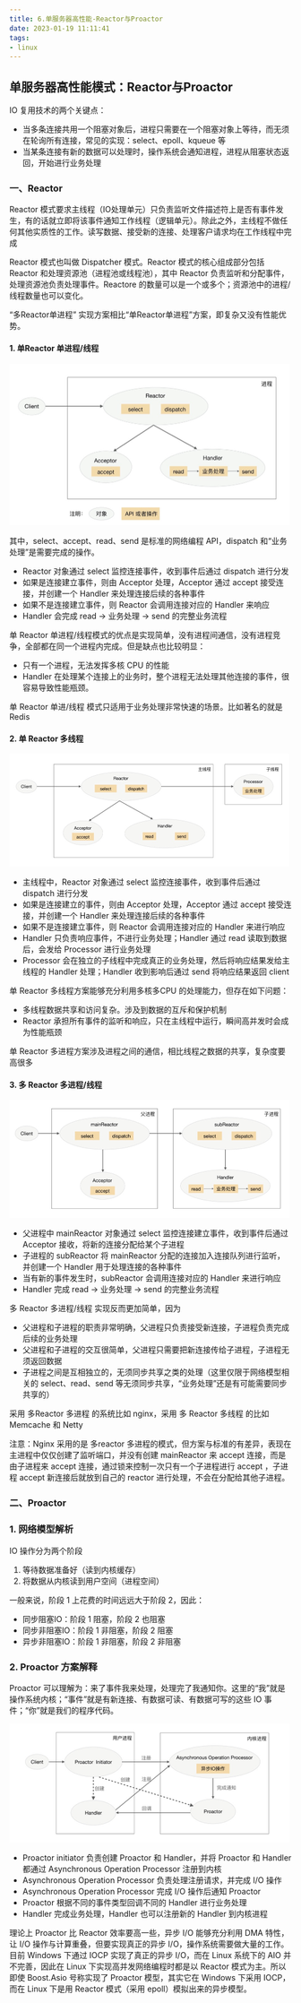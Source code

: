 ```yaml
---
title: 6.单服务器高性能-Reactor与Proactor
date: 2023-01-19 11:11:41
tags:
- linux
---
```


## 单服务器高性能模式：Reactor与Proactor

IO 复用技术的两个关键点：

- 当多条连接共用一个阻塞对象后，进程只需要在一个阻塞对象上等待，而无须在轮询所有连接，常见的实现：select、epoll、kqueue 等
- 当某条连接有新的数据可以处理时，操作系统会通知进程，进程从阻塞状态返回，开始进行业务处理

### 一、Reactor

Reactor 模式要求主线程（IO处理单元）只负责监听文件描述符上是否有事件发生，有的话就立即将该事件通知工作线程（逻辑单元）。除此之外，主线程不做任何其他实质性的工作。读写数据、接受新的连接、处理客户请求均在工作线程中完成

Reactor 模式也叫做 Dispatcher 模式。Reactor 模式的核心组成部分包括 Reactor 和处理资源池（进程池或线程池），其中 Reactor 负责监听和分配事件，处理资源池负责处理事件。Reactore 的数量可以是一个或多个；资源池中的进程/线程数量也可以变化。

“多Reactor单进程” 实现方案相比“单Reactor单进程”方案，即复杂又没有性能优势。

#### 1. 单Reactor 单进程/线程

<img src="./image/单Reactor单线程.jpg" style="zoom:50%;" />

其中，select、accept、read、send 是标准的网络编程 API，dispatch 和“业务处理”是需要完成的操作。

- Reactor 对象通过 select 监控连接事件，收到事件后通过 dispatch 进行分发
- 如果是连接建立事件，则由 Acceptor 处理，Acceptor 通过 accept 接受连接，并创建一个 Handler 来处理连接后续的各种事件
- 如果不是连接建立事件，则 Reactor 会调用连接对应的 Handler 来响应
- Handler 会完成 read -> 业务处理 -> send 的完整业务流程

单 Reactor 单进程/线程模式的优点是实现简单，没有进程间通信，没有进程竞争，全部都在同一个进程内完成。但是缺点也比较明显：

-  只有一个进程，无法发挥多核 CPU 的性能
- Handler 在处理某个连接上的业务时，整个进程无法处理其他连接的事件，很容易导致性能瓶颈。

单 Reactor 单进/线程 模式只适用于业务处理非常快速的场景。比如著名的就是 Redis

#### 2. 单 Reactor 多线程

<img src="./image/单Reactor多线程.jpg" style="zoom:50%;" />

- 主线程中，Reactor 对象通过 select 监控连接事件，收到事件后通过 dispatch 进行分发
- 如果是连接建立的事件，则由 Acceptor 处理，Acceptor 通过 accept 接受连接，并创建一个 Handler 来处理连接后续的各种事件
- 如果不是连接建立事件，则 Reactor 会调用连接对应的 Handler 来进行响应
- Handler 只负责响应事件，不进行业务处理；Handler 通过 read 读取到数据后，会发给 Processor 进行业务处理
- Processor 会在独立的子线程中完成真正的业务处理，然后将响应结果发给主线程的 Handler 处理；Handler 收到影响后通过 send 将响应结果返回 client 

单 Reactor 多线程方案能够充分利用多核多CPU 的处理能力，但存在如下问题：

- 多线程数据共享和访问复杂。涉及到数据的互斥和保护机制
- Reactor 承担所有事件的监听和响应，只在主线程中运行，瞬间高并发时会成为性能瓶颈

单 Reactor 多进程方案涉及进程之间的通信，相比线程之数据的共享，复杂度要高很多

#### 3. 多 Reactor 多进程/线程

<img src="./image/多Reactor多线程.jpg" style="zoom:50%;" />

-  父进程中 mainReactor 对象通过 select 监控连接建立事件，收到事件后通过 Acceptor 接收，将新的连接分配给某个子进程
- 子进程的 subReactor 将 mainReactor 分配的连接加入连接队列进行监听，并创建一个 Handler 用于处理连接的各种事件
- 当有新的事件发生时，subReactor 会调用连接对应的 Handler 来进行响应
- Handler 完成 read -> 业务处理 -> send 的完整业务流程

多 Reactor 多进程/线程 实现反而更加简单，因为

- 父进程和子进程的职责非常明确，父进程只负责接受新连接，子进程负责完成后续的业务处理
- 父进程和子进程的交互很简单，父进程只需要把新连接传给子进程，子进程无须返回数据
- 子进程之间是互相独立的，无须同步共享之类的处理（这里仅限于网络模型相关的 select、read、send 等无须同步共享，“业务处理”还是有可能需要同步共享的）

采用 多Reactor 多进程 的系统比如 nginx，采用 多 Reactor 多线程 的比如 Memcache 和 Netty 

注意：Nginx 采用的是 多reactor 多进程的模式，但方案与标准的有差异，表现在主进程中仅仅创建了监听端口，并没有创建 mainReactor 来 accept 连接，而是由子进程来 accept 连接，通过锁来控制一次只有一个子进程进行 accept ，子进程 accept 新连接后就放到自己的 reactor 进行处理，不会在分配给其他子进程。

### 二、Proactor 

### 1. 网络模型解析

IO 操作分为两个阶段

1. 等待数据准备好（读到内核缓存）
2. 将数据从内核读到用户空间（进程空间）

一般来说，阶段 1 上花费的时间远远大于阶段 2，因此：

- 同步阻塞IO：阶段 1 阻塞，阶段 2 也阻塞
- 同步非阻塞IO：阶段 1 非阻塞，阶段 2 阻塞
- 异步非阻塞IO：阶段 1 非阻塞，阶段 2 非阻塞

### 2. Proactor 方案解释

 Proactor 可以理解为：来了事件我来处理，处理完了我通知你。这里的“我”就是操作系统内核；“事件”就是有新连接、有数据可读、有数据可写的这些 IO 事件；“你”就是我们的程序代码。

<img src="./image/proactor模型.jpg" style="zoom:50%;" />

- Proactor initiator 负责创建 Proactor 和 Handler，并将 Proactor 和 Handler 都通过 Asynchronous Operation Processor 注册到内核
- Asynchronous Operation Processor 负责处理注册请求，并完成 I/O 操作
- Asynchronous Operation Processor 完成 I/O 操作后通知 Proactor
- Proactor 根据不同的事件类型回调不同的 Handler 进行业务处理
- Handler 完成业务处理，Handler 也可以注册新的 Handler 到内核进程

理论上 Proactor 比 Reactor 效率要高一些，异步 I/O 能够充分利用 DMA 特性，让 I/O 操作与计算重叠，但要实现真正的异步 I/O，操作系统需要做大量的工作。目前 Windows 下通过 IOCP 实现了真正的异步 I/O，而在 Linux 系统下的 AIO 并不完善，因此在 Linux 下实现高并发网络编程时都是以 Reactor 模式为主。所以即使 Boost.Asio 号称实现了 Proactor 模型，其实它在 Windows 下采用 IOCP，而在 Linux 下是用 Reactor 模式（采用 epoll）模拟出来的异步模型。



